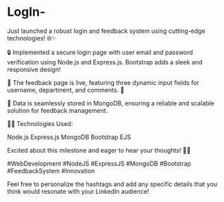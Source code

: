 # LogIn-
Just launched a robust login and feedback system using cutting-edge technologies! 🌐✨

🔒 Implemented a secure login page with user email and password verification using Node.js and Express.js. Bootstrap adds a sleek and responsive design!

📝 The feedback page is live, featuring three dynamic input fields for username, department, and comments. 🚀

💾 Data is seamlessly stored in MongoDB, ensuring a reliable and scalable solution for feedback management.

👨‍💻 Technologies Used:

Node.js
Express.js
MongoDB
Bootstrap
EJS


Excited about this milestone and eager to hear your thoughts! 🚀💬

#WebDevelopment #NodeJS #ExpressJS #MongoDB #Bootstrap #FeedbackSystem #Innovation

Feel free to personalize the hashtags and add any specific details that you think would resonate with your LinkedIn audience!
